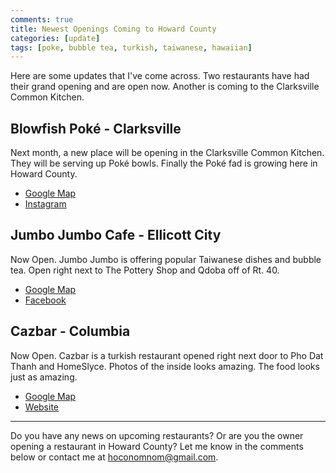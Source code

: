 ```yaml
---
comments: true
title: Newest Openings Coming to Howard County
categories: [update]
tags: [poke, bubble tea, turkish, taiwanese, hawaiian]
---
```


Here are some updates that I've come across. Two restaurants have had their grand opening and are open now. Another is coming to the Clarksville Common Kitchen.

<!--more-->

## Blowfish Poké - Clarksville
Next month, a new place will be opening in the Clarksville Common Kitchen. They will be serving up Poké bowls. Finally the Poké fad is growing here in Howard County.

* [Google Map](https://goo.gl/maps/S1bkiWpjfi8Ux32u8)
* [Instagram](https://www.instagram.com/blowfishpoke/)

## Jumbo Jumbo Cafe - Ellicott City
Now Open. Jumbo Jumbo is offering popular Taiwanese dishes and bubble tea. Open right next to The Pottery Shop and Qdoba off of Rt. 40.

* [Google Map](https://goo.gl/maps/ft158xKEyx8n9Hgp6)
* [Facebook](https://www.facebook.com/JumboJumboEllicottCity/)

## Cazbar - Columbia
Now Open. Cazbar is a turkish restaurant opened right next door to Pho Dat Thanh and HomeSlyce. Photos of the inside looks amazing. The food looks just as amazing.

* [Google Map](https://goo.gl/maps/PkvjJqUi2ZXV9NC88)
* [Website](http://www.cazbar.pro/)

----

Do you have any news on upcoming restaurants? Or are you the owner opening a restaurant in Howard County? Let me know in the comments below or contact me at [hoconomnom@gmail.com](mailto:hoconomnom@gmail.com).
